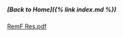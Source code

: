 ##### [Back to Home]({% link index.md %})


[RemF Res.pdf](https://github.com/remyfrank01/remyfrank01.github.io/files/9880218/RemF.Res.pdf)
